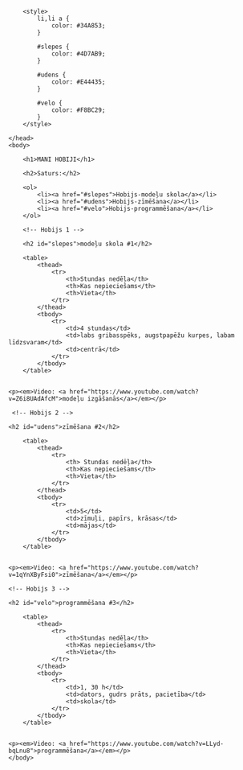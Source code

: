 
<html>
    <head>
        <title>Projekts - mani hobiji</title>
        <meta charset="utf-8">
        
        <style>
            li,li a {
                color: #34A853;
            }
            
            #slepes {
                color: #4D7AB9;
            }
            
            #udens {
                color: #E44435;
            }
            
            #velo {
                color: #F8BC29;
            }
        </style>
        
    </head>
    <body>
       
        <h1>MANI HOBIJI</h1>
        
        <h2>Saturs:</h2>
        
        <ol>
            <li><a href="#slepes">Hobijs-modeļu skola</a></li>
            <li><a href="#udens">Hobijs-zīmēšana</a></li>
            <li><a href="#velo">Hobijs-programmēšana</a></li>
        </ol>
        
        <!-- Hobijs 1 -->
        
        <h2 id="slepes">modeļu skola #1</h2>
        
        <table>
            <thead>
                <tr>
                    <th>Stundas nedēļa</th>
                    <th>Kas nepieciešams</th>
                    <th>Vieta</th>
                </tr>
            </thead>
            <tbody>
                <tr>
                    <td>4 stundas</td>
                    <td>labs gribasspēks, augstpapēžu kurpes, labam līdzsvaram</td>
                    <td>centrā</td>
                </tr>
            </tbody>
        </table>
        
        
    <p><em>Video: <a href="https://www.youtube.com/watch?v=Z6i8UAdAfcM">modeļu izgāšanās</a></em></p>
    
     <!-- Hobijs 2 -->
    
    <h2 id="udens">zīmēšana #2</h2>
        
        <table>
            <thead>
                <tr>
                    <th> Stundas nedēļa</th>
                    <th>Kas nepieciešams</th>
                    <th>Vieta</th>
                </tr>
            </thead>
            <tbody>
                <tr>
                    <td>5</td>
                    <td>zīmuļi, papīrs, krāsas</td>
                    <td>mājas</td>
                </tr>
            </tbody>
        </table>
        
        
    <p><em>Video: <a href="https://www.youtube.com/watch?v=1qYnXByFsi0">zīmēšana</a></em></p>
    
    <!-- Hobijs 3 -->
    
    <h2 id="velo">programmēšana #3</h2>
        
        <table>
            <thead>
                <tr>
                    <th>Stundas nedēļa</th>
                    <th>Kas nepieciešams</th>
                    <th>Vieta</th>
                </tr>
            </thead>
            <tbody>
                <tr>
                    <td>1, 30 h</td>
                    <td>dators, gudrs prāts, pacietība</td>
                    <td>skola</td>
                </tr>
            </tbody>
        </table>
        
        
    <p><em>Video: <a href="https://www.youtube.com/watch?v=LLyd-bqLnu8">programmēšana</a></em></p>
    </body>
</html>
